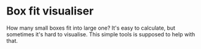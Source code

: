 # Box fit visualiser

How many small boxes fit into large one? It's easy to calculate, but sometimes it's hard to visualise. This simple tools is supposed to help with that.
